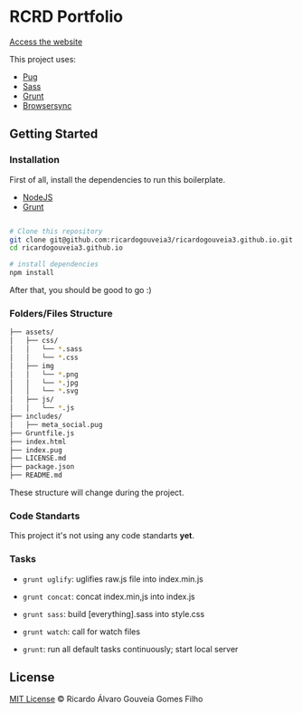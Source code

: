 # RCRD Portfolio

[Access the website](http://rcrd.me/)

This project uses:
- [Pug](https://pugjs.org/)
- [Sass](http://sass-lang.com/)
- [Grunt](https://gruntjs.com/)
- [Browsersync](https://www.browsersync.io/)

## Getting Started

### Installation

First of all, install the dependencies to run this boilerplate.

- [NodeJS](http://nodejs.org/)
- [Grunt](https://gruntjs.com/)

```sh

# Clone this repository
git clone git@github.com:ricardogouveia3/ricardogouveia3.github.io.git
cd ricardogouveia3.github.io

# install dependencies
npm install

```

After that, you should be good to go :)

### Folders/Files Structure

```sh
├── assets/
│   ├── css/
│   │   └── *.sass
│   │   └── *.css
│   ├── img
│   │   └── *.png
│   │   └── *.jpg
│   │   └── *.svg
│   ├── js/
│   │   └── *.js
├── includes/
│   ├── meta_social.pug
├── Gruntfile.js
├── index.html
├── index.pug
├── LICENSE.md
├── package.json
├── README.md
```
These structure will change during the project.

### Code Standarts

This project it's not using any code standarts **yet**.


### Tasks

- `grunt uglify`: uglifies raw.js file into index.min.js
- `grunt concat`: concat index.min,js into index.js
- `grunt sass`: build [everything].sass into style.css
- `grunt watch`: call for watch files

- `grunt`: run all default tasks continuously; start local server


## License

[MIT License](http://ricardogouveia3.mit-license.org/) © Ricardo Álvaro Gouveia Gomes Filho
